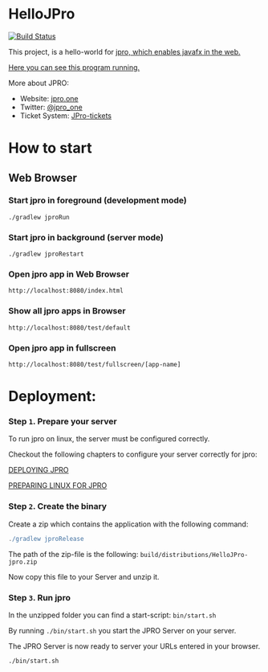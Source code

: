 # HelloJPro

[![Build Status](https://travis-ci.org/JPro-one/HelloJPro.svg?branch=master)](https://travis-ci.org/jpro-one/HelloJPro)

This project, is a hello-world for [jpro, which enables javafx in the web.](https://www.jpro.one/)

[Here you can see this program running.](https://demos.jpro.one/helloworld.html)

More about JPRO: 
 * Website: [jpro.one](https://www.jpro.one/)
 * Twitter: [@jpro_one](https://twitter.com/jpro_one)
 * Ticket System: [JPro-tickets](https://github.com/JPro-one/JPro-tickets)

# How to start #

## Web Browser ##

### Start jpro in foreground (development mode) ###

```
./gradlew jproRun
```


### Start jpro in background (server mode) ###

```
./gradlew jproRestart
```


### Open jpro app in Web Browser ###
```
http://localhost:8080/index.html
```

### Show all jpro apps in Browser ####
```
http://localhost:8080/test/default
```

### Open jpro app in fullscreen ####
```
http://localhost:8080/test/fullscreen/[app-name]
```


# Deployment:

### Step `1`. Prepare your server

To run jpro on linux, the server must be configured correctly.

Checkout the following chapters to configure your server correctly for jpro:

[DEPLOYING JPRO](https://www.jpro.one/?page=docs/current/2.6/DEPLOYING_JPRO)
 
[PREPARING LINUX FOR JPRO](https://www.jpro.one/?page=docs/current/2.7/PREPARING_LINUX_FOR_JPRO)

### Step `2`. Create the binary

Create a zip which contains the application with the following command:

```groovy
./gradlew jproRelease
```
The path of the zip-file is the following: `build/distributions/HelloJPro-jpro.zip`

Now copy this file to your Server and unzip it.

### Step `3`. Run jpro

In the unzipped folder you can find a start-script: `bin/start.sh`

By running `./bin/start.sh` you start the JPRO Server on your server. 

The JPRO Server is now ready to server your URLs entered in your browser.

```bash
./bin/start.sh
```


